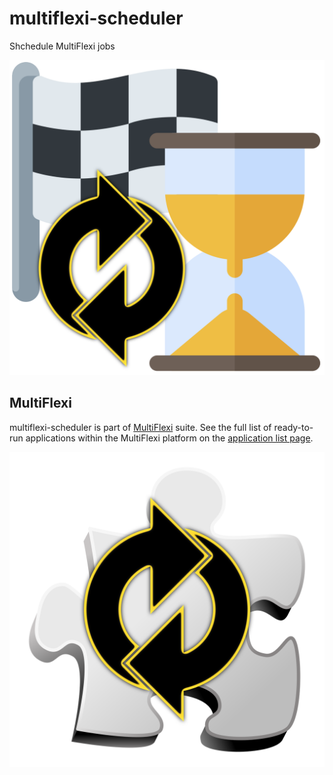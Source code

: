 # multiflexi-scheduler
Shchedule MultiFlexi jobs

![Scheduler Logo](multiflexi-scheduler.svg?raw=true)


MultiFlexi
----------

multiflexi-scheduler is part of [MultiFlexi](https://multiflexi.eu) suite.
See the full list of ready-to-run applications within the MultiFlexi platform on the [application list page](https://www.multiflexi.eu/apps.php).

[![MultiFlexi App](https://github.com/VitexSoftware/MultiFlexi/blob/main/doc/multiflexi-app.svg)](https://www.multiflexi.eu/)

